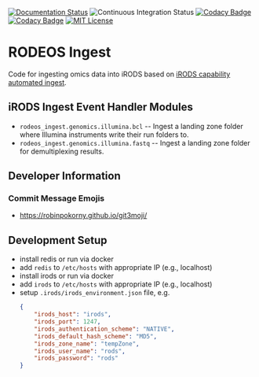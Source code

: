[![Documentation Status](https://readthedocs.org/projects/rodeos-ingest/badge/?version=latest)](https://rodeos-ingest.readthedocs.io/en/latest/?badge=latest)
![Continuous Integration Status](https://github.com/bihealth/cubi-omics-data-access/workflows/CI/badge.svg)
[![Codacy Badge](https://app.codacy.com/project/badge/Coverage/2eaafb57fbb74a46b918e9f58142c880)](https://www.codacy.com?utm_source=github.com&utm_medium=referral&utm_content=bihealth/cubi-omics-data-access&utm_campaign=Badge_Coverage)
[![Codacy Badge](https://app.codacy.com/project/badge/Grade/2eaafb57fbb74a46b918e9f58142c880)](https://www.codacy.com?utm_source=github.com&amp;utm_medium=referral&amp;utm_content=bihealth/cubi-omics-data-access&amp;utm_campaign=Badge_Grade)
[![MIT License](https://img.shields.io/badge/License-MIT-green.svg)](https://opensource.org/licenses/MIT)

# RODEOS Ingest

Code for ingesting omics data into iRODS based on [iRODS capability automated ingest](https://github.com/irods/irods_capability_automated_ingest).

## iRODS Ingest Event Handler Modules

- `rodeos_ingest.genomics.illumina.bcl` --
  Ingest a landing zone folder where Illumina instruments write their run folders to.
- `rodeos_ingest.genomics.illumina.fastq` --
  Ingest a landing zone folder for demultiplexing results.

## Developer Information

### Commit Message Emojis

- https://robinpokorny.github.io/git3moji/

## Development Setup

- install redis or run via docker
- add `redis` to `/etc/hosts` with appropriate IP (e.g., localhost)
- install irods or run via docker
- add `irods` to `/etc/hosts` with appropriate IP (e.g., localhost)
- setup `.irods/irods_environment.json` file, e.g.
    ```json
    {
        "irods_host": "irods",
        "irods_port": 1247,
        "irods_authentication_scheme": "NATIVE",
        "irods_default_hash_scheme": "MD5",
        "irods_zone_name": "tempZone",
        "irods_user_name": "rods",
        "irods_password": "rods"
    }
    ```

